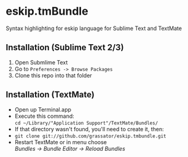 # eskip.tmBundle
Syntax highlighting for eskip language for Sublime Text and TextMate
  
## Installation (Sublime Text 2/3)

1. Open Submlime Text
2. Go to `Preferences -> Browse Packages`
3. Clone this repo into that folder

## Installation (TextMate)

* Open up Terminal.app
* Execute this command:  
  `cd ~/Library/"Application Support"/TextMate/Bundles/`
* If that directory wasn't found, you'll need to create it, then:
* `git clone git://github.com/grassator/eskip.tmbundle.git`
* Restart TextMate or in menu choose  
  *Bundles -> Bundle Editor -> Reload Bundles*
